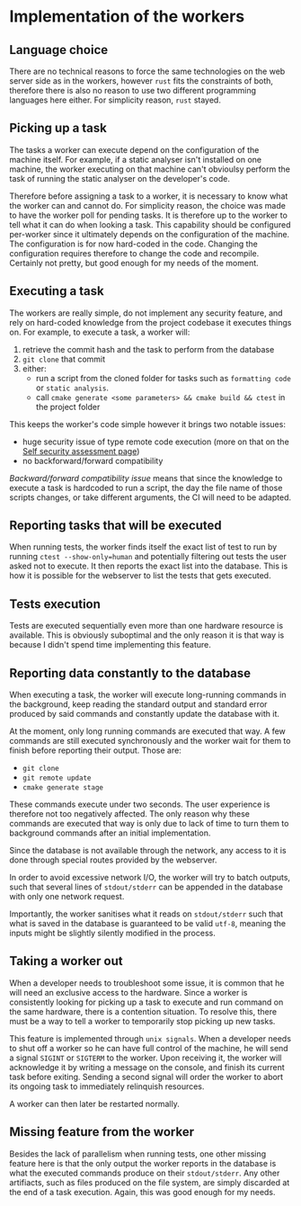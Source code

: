 # Implementation of the workers

## Language choice

There are no technical reasons to force the same technologies on the web server side as in the workers, however
`rust` fits the constraints of both, therefore there is also no reason to use two different programming
languages here either. For simplicity reason, `rust` stayed.

## Picking up a task

The tasks a worker can execute depend on the configuration of the machine itself. For example, if a static
analyser isn't installed on one machine, the worker executing on that machine can't obvioulsy perform the
task of running the static analyser on the developer's code.

Therefore before assigning a task to a worker, it is necessary to know what the worker can and cannot do. For
simplicity reason, the choice was made to have the worker poll for pending tasks. It is therefore up to the
worker to tell what it can do when looking a task. This capability should be configured per-worker since it
ultimately depends on the configuration of the machine. The configuration is for now hard-coded in the
code. Changing the configuration requires therefore to change the code and recompile. Certainly not pretty,
but good enough for my needs of the moment.

## Executing a task

The workers are really simple, do not implement any security feature, and rely on hard-coded knowledge from
the project codebase it executes things on. For example, to execute a task, a worker will:

1. retrieve the commit hash and the task to perform from the database
2. `git clone` that commit
3. either:
    - run a script from the cloned folder for tasks such as `formatting code` or `static analysis`.
    - call `cmake generate <some parameters> && cmake build && ctest` in the project folder

This keeps the worker's code simple however it brings two notable issues:

- huge security issue of type remote code execution (more on that on the [Self security assessment page](./security.md))
- no backforward/forward compatibility

_Backward/forward compatibility issue_ means that since the knowledge to execute a task is hardcoded
to run a script, the day the file name of those scripts changes, or take different arguments, the CI
will need to be adapted.

## Reporting tasks that will be executed

When running tests, the worker finds itself the exact list of test to run by running `ctest --show-only=human`
and potentially filtering out tests the user asked not to execute. It then reports the exact list
into the database. This is how it is possible for the webserver to list the tests that gets executed.

## Tests execution

Tests are executed sequentially even more than one hardware resource is available. This is obviously
suboptimal and the only reason it is that way is because I didn't spend time implementing this feature.

## Reporting data constantly to the database

When executing a task, the worker will execute long-running commands in the background, keep reading the
standard output and standard error produced by said commands and constantly update the database with it.

At the moment, only long running commands are executed that way. A few commands are still executed
synchronously and the worker wait for them to finish before reporting their output. Those are:
- `git clone`
- `git remote update`
- `cmake generate stage`

These commands execute under two seconds. The user experience is therefore not too negatively affected.
The only reason why these commands are executed that way is only due to lack of time to turn them to
background commands after an initial implementation.

Since the database is not available through the network, any access to it is done through special routes
provided by the webserver.

In order to avoid excessive network I/O, the worker will try to batch outputs, such that several lines of
`stdout/stderr` can be appended in the database with only one network request.

Importantly, the worker sanitises what it reads on `stdout/stderr` such that what is saved in the database
is guaranteed to be valid `utf-8`, meaning the inputs might be slightly silently modified in the process.

## Taking a worker out

When a developer needs to troubleshoot some issue, it is common that he will need an exclusive access to the
hardware. Since a worker is consistently looking for picking up a task to execute and run command on the same
hardware, there is a contention situation. To resolve this, there must be a way to tell a worker to
temporarily stop picking up new tasks.

This feature is implemented through `unix signals`. When a developer needs to shut off a worker so he can have
full control of the machine, he will send a signal `SIGINT` or `SIGTERM` to the worker. Upon receiving it, the
worker will acknowledge it by writing a message on the console, and finish its current task before exiting.
Sending a second signal will order the worker to abort its ongoing task to immediately relinquish resources.

A worker can then later be restarted normally.

## Missing feature from the worker

Besides the lack of parallelism when running tests, one other missing feature here is that the only output the
worker reports in the database is what the executed commands produce on their `stdout/stderr`. Any other
artifiacts, such as files produced on the file system, are simply discarded at the end of a task
execution. Again, this was good enough for my needs.
